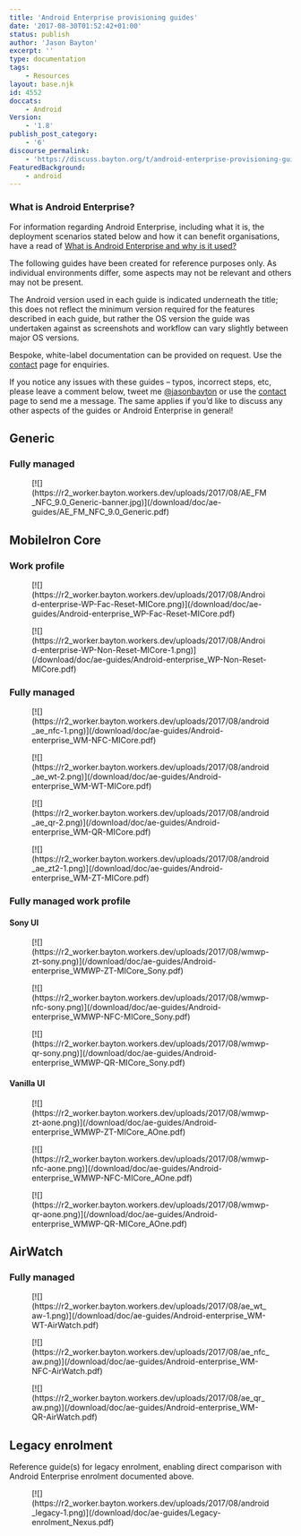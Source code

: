 ```yaml
---
title: 'Android Enterprise provisioning guides'
date: '2017-08-30T01:52:42+01:00'
status: publish
author: 'Jason Bayton'
excerpt: ''
type: documentation
tags: 
    - Resources
layout: base.njk
id: 4552
doccats:
    - Android
Version:
    - '1.8'
publish_post_category:
    - '6'
discourse_permalink:
    - 'https://discuss.bayton.org/t/android-enterprise-provisioning-guides/27'
FeaturedBackground:
    - android
---
```

<div class="callout callout-success">

### What is Android Enterprise?

For information regarding Android Enterprise, including what it is, the deployment scenarios stated below and how it can benefit organisations, have a read of [What is Android Enterprise and why is it used?](/android/what-is-android-enterprise-and-why-is-it-used/)

</div>

The following guides have been created for reference purposes only. As individual environments differ, some aspects may not be relevant and others may not be present.

The Android version used in each guide is indicated underneath the title; this does not reflect the minimum version required for the features described in each guide, but rather the OS version the guide was undertaken against as screenshots and workflow can vary slightly between major OS versions.

Bespoke, white-label documentation can be provided on request. Use the [contact](/contact/) page for enquiries.

If you notice any issues with these guides – typos, incorrect steps, etc, please leave a comment below, tweet me [@jasonbayton](https://twitter.com/jasonbayton) or use the [contact](/contact/) page to send me a message. The same applies if you’d like to discuss any other aspects of the guides or Android Enterprise in general!

Generic
-------

### Fully managed

<div class="wp-block-columns has-2-columns"><div class="wp-block-column"><figure class="wp-block-image">[![](https://r2_worker.bayton.workers.dev/uploads/2017/08/AE_FM_NFC_9.0_Generic-banner.jpg)](/download/doc/ae-guides/AE_FM_NFC_9.0_Generic.pdf)</figure></div><div class="wp-block-column"></div></div>

MobileIron Core
---------------

### Work profile

<div class="wp-block-columns has-2-columns"><div class="wp-block-column"><figure class="wp-block-image">[![](https://r2_worker.bayton.workers.dev/uploads/2017/08/Android-enterprise-WP-Fac-Reset-MICore.png)](/download/doc/ae-guides/Android-enterprise_WP-Fac-Reset-MICore.pdf)</figure></div><div class="wp-block-column"><figure class="wp-block-image">[![](https://r2_worker.bayton.workers.dev/uploads/2017/08/Android-enterprise-WP-Non-Reset-MICore-1.png)](/download/doc/ae-guides/Android-enterprise_WP-Non-Reset-MICore.pdf)</figure></div></div>

### Fully managed

<div class="wp-block-columns has-2-columns"><div class="wp-block-column"><figure class="wp-block-image">[![](https://r2_worker.bayton.workers.dev/uploads/2017/08/android_ae_nfc-1.png)](/download/doc/ae-guides/Android-enterprise_WM-NFC-MICore.pdf)</figure><figure class="wp-block-image">[![](https://r2_worker.bayton.workers.dev/uploads/2017/08/android_ae_wt-2.png)](/download/doc/ae-guides/Android-enterprise_WM-WT-MICore.pdf)</figure></div><div class="wp-block-column"><figure class="wp-block-image">[![](https://r2_worker.bayton.workers.dev/uploads/2017/08/android_ae_qr-2.png)](/download/doc/ae-guides/Android-enterprise_WM-QR-MICore.pdf)</figure><figure class="wp-block-image">[![](https://r2_worker.bayton.workers.dev/uploads/2017/08/android_ae_zt2-1.png)](/download/doc/ae-guides/Android-enterprise_WM-ZT-MICore.pdf)</figure></div></div>

### Fully managed work profile

#### Sony UI

<div class="wp-block-columns has-2-columns"><div class="wp-block-column"><figure class="wp-block-image">[![](https://r2_worker.bayton.workers.dev/uploads/2017/08/wmwp-zt-sony.png)](/download/doc/ae-guides/Android-enterprise_WMWP-ZT-MICore_Sony.pdf)</figure><figure class="wp-block-image">[![](https://r2_worker.bayton.workers.dev/uploads/2017/08/wmwp-nfc-sony.png)](/download/doc/ae-guides/Android-enterprise_WMWP-NFC-MICore_Sony.pdf)</figure></div><div class="wp-block-column"><figure class="wp-block-image">[![](https://r2_worker.bayton.workers.dev/uploads/2017/08/wmwp-qr-sony.png)](/download/doc/ae-guides/Android-enterprise_WMWP-QR-MICore_Sony.pdf)</figure></div></div>

#### Vanilla UI

<div class="wp-block-columns has-2-columns"><div class="wp-block-column"><figure class="wp-block-image">[![](https://r2_worker.bayton.workers.dev/uploads/2017/08/wmwp-zt-aone.png)](/download/doc/ae-guides/Android-enterprise_WMWP-ZT-MICore_AOne.pdf)</figure><figure class="wp-block-image">[![](https://r2_worker.bayton.workers.dev/uploads/2017/08/wmwp-nfc-aone.png)](/download/doc/ae-guides/Android-enterprise_WMWP-NFC-MICore_AOne.pdf)</figure></div><div class="wp-block-column"><figure class="wp-block-image">[![](https://r2_worker.bayton.workers.dev/uploads/2017/08/wmwp-qr-aone.png)](/download/doc/ae-guides/Android-enterprise_WMWP-QR-MICore_AOne.pdf)</figure></div></div>

AirWatch
--------

### Fully managed

<div class="wp-block-columns has-2-columns"><div class="wp-block-column"><figure class="wp-block-image">[![](https://r2_worker.bayton.workers.dev/uploads/2017/08/ae_wt_aw-1.png)](/download/doc/ae-guides/Android-enterprise_WM-WT-AirWatch.pdf)</figure><figure class="wp-block-image">[![](https://r2_worker.bayton.workers.dev/uploads/2017/08/ae_nfc_aw.png)](/download/doc/ae-guides/Android-enterprise_WM-NFC-AirWatch.pdf)</figure></div><div class="wp-block-column"><figure class="wp-block-image">[![](https://r2_worker.bayton.workers.dev/uploads/2017/08/ae_qr_aw.png)](/download/doc/ae-guides/Android-enterprise_WM-QR-AirWatch.pdf)</figure></div></div>

Legacy enrolment
----------------

Reference guide(s) for legacy enrolment, enabling direct comparison with Android Enterprise enrolment documented above.

<div class="wp-block-columns has-2-columns"><div class="wp-block-column"><figure class="wp-block-image">[![](https://r2_worker.bayton.workers.dev/uploads/2017/08/android_legacy-1.png)](/download/doc/ae-guides/Legacy-enrolment_Nexus.pdf)</figure></div><div class="wp-block-column"></div></div>